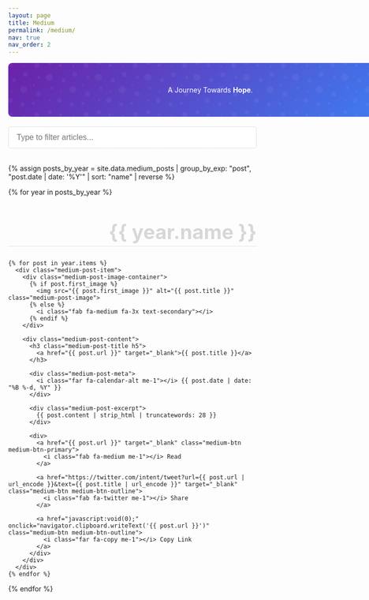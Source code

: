```yaml
---
layout: page
title: Medium
permalink: /medium/
nav: true
nav_order: 2
---
```


<!-- Bootstrap 5 CSS & Font Awesome -->
<link href="https://cdn.jsdelivr.net/npm/bootstrap@5.3.0-alpha1/dist/css/bootstrap.min.css" rel="stylesheet">
<link rel="stylesheet" href="https://cdnjs.cloudflare.com/ajax/libs/font-awesome/6.0.0/css/all.min.css">

<!-- Custom styling for Medium posts -->
<style>
  .post {
    width: 820px;
    margin: 0 auto;
  }

  nav > .container {
    width: 820px !important;
    margin: 0 auto;
  }

  .publications-container {
    max-width: 820px;
    margin: 0 auto;
  }
  .year-divider {
    position: relative;
    margin-top: 3rem;
    margin-bottom: 2rem;
    text-align: right;
    color: rgba(0, 0, 0, 0.15);
    font-size: 2.5rem;
    font-weight: bold;
  }
  .year-divider::after {
    content: "";
    position: absolute;
    bottom: -5px;
    left: 0;
    width: 100%;
    height: 1px;
    background-color: rgba(0, 0, 0, 0.1);
  }
  .medium-header {
    background: linear-gradient(135deg, #6b21a8 0%, #3b82f6 100%);
    padding: 2rem 0;
    margin-bottom: 2rem;
    border-radius: 0.5rem;
    color: white;
    width: 820px !important;
    margin: 0 auto;
    margin-bottom: 20px;
  }
  .medium-header-content {
    max-width: 820px;
    margin: 0 auto;
    position: relative;
    padding: 0 1rem;
    color: white !important;
  }
  .medium-header::before {
    content: "";
    position: absolute;
    top: 0;
    left: 0;
    width: 100%;
    height: 100%;
    background-image: url("data:image/svg+xml,%3Csvg width='100' height='100' viewBox='0 0 100 100' xmlns='http://www.w3.org/2000/svg'%3E%3Cpath d='M11 18c3.866 0 7-3.134 7-7s-3.134-7-7-7-7 3.134-7 7 3.134 7 7 7zm48 25c3.866 0 7-3.134 7-7s-3.134-7-7-7-7 3.134-7 7 3.134 7 7 7zm-43-7c1.657 0 3-1.343 3-3s-1.343-3-3-3-3 1.343-3 3 1.343 3 3 3zm63 31c1.657 0 3-1.343 3-3s-1.343-3-3-3-3 1.343-3 3 1.343 3 3 3zM34 90c1.657 0 3-1.343 3-3s-1.343-3-3-3-3 1.343-3 3 1.343 3 3 3zm56-76c1.657 0 3-1.343 3-3s-1.343-3-3-3-3 1.343-3 3 1.343 3 3 3zM12 86c2.21 0 4-1.79 4-4s-1.79-4-4-4-4 1.79-4 4 1.79 4 4 4zm28-65c2.21 0 4-1.79 4-4s-1.79-4-4-4-4 1.79-4 4 1.79 4 4 4zm23-11c2.76 0 5-2.24 5-5s-2.24-5-5-5-5 2.24-5 5 2.24 5 5 5zm-6 60c2.21 0 4-1.79 4-4s-1.79-4-4-4-4 1.79-4 4 1.79 4 4 4zm29 22c2.76 0 5-2.24 5-5s-2.24-5-5-5-5 2.24-5 5 2.24 5 5 5zM32 63c2.76 0 5-2.24 5-5s-2.24-5-5-5-5 2.24-5 5 2.24 5 5 5zm57-13c2.76 0 5-2.24 5-5s-2.24-5-5-5-5 2.24-5 5 2.24 5 5 5zm-9-21c1.105 0 2-.895 2-2s-.895-2-2-2-2 .895-2 2 .895 2 2 2zM60 91c1.105 0 2-.895 2-2s-.895-2-2-2-2 .895-2 2 .895 2 2 2zM35 41c1.105 0 2-.895 2-2s-.895-2-2-2-2 .895-2 2 .895 2 2 2zM12 60c1.105 0 2-.895 2-2s-.895-2-2-2-2 .895-2 2 .895 2 2 2z' fill='%23ffffff' fill-opacity='0.1' fill-rule='evenodd'/%3E%3C/svg%3E");
    border-radius: 0.5rem;
    opacity: 0.5;
  }
  .medium-post-item {
    margin-bottom: 2rem;
    display: flex;
    align-items: flex-start;
  }
  .medium-post-image-container {
    width: 150px;
    height: 150px;
    overflow: hidden;
    margin-right: 1.5rem;
    flex-shrink: 0;
    background-color: #f8f9fa;
    border-radius: 0.25rem;
    display: flex;
    align-items: center;
    justify-content: center;
  }
  .medium-post-image {
    width: 100%;
    height: 100%;
    object-fit: cover;
  }
  .medium-post-content {
    flex-grow: 1;
  }
  .medium-post-title {
    margin-bottom: 0.5rem;
    font-weight: 600;
  }
  .medium-post-title a {
    color: #212529;
    text-decoration: none;
  }
  .medium-post-title a:hover {
    color: #0d6efd;
    text-decoration: none !important;
  }
  .medium-post-meta {
    font-size: 0.85rem;
    color: #6c757d;
    margin-bottom: 0.75rem;
  }
  .medium-post-excerpt {
    margin-bottom: 0.75rem;
    overflow: hidden;
    display: -webkit-box;
    -webkit-line-clamp: 3;
    -webkit-box-orient: vertical;
  }
  .medium-btn {
    padding: 0.25rem 0.5rem;
    font-size: 0.875rem;
    display: inline-flex;
    align-items: center;
    justify-content: center;
    border-radius: 0.25rem;
    margin-right: 0.5rem;
    margin-bottom: 0.5rem;
    text-decoration: none;
  }
  .medium-btn-outline {
    border: 1px solid #dee2e6;
    color: #495057;
    text-decoration: none;
  }
  .medium-btn-outline:hover {
    background-color: #f8f9fa;
    color: #212529;
    text-decoration: none !important;
  }
  .medium-btn-primary {
    background-color: #b788de;
    color: white;
    text-decoration: none !important;
  }
  .medium-btn-primary:hover {
    background-color: #a357de;
    color: white;
    text-decoration: none !important;
  }

  .medium-post-item > a {
    text-decoration: none;
  }

  .search-container {
    max-width: 820px;
    margin: 0 auto 2rem auto;
  }
  .search-box {
    width: 100%;
    padding: 0.75rem 1rem;
    border: 1px solid #dee2e6;
    border-radius: 0.25rem;
    font-size: 1rem;
  }
  #back-to-top {
    position: fixed;
    bottom: 20px;
    right: 20px;
    display: none;
    z-index: 999;
  }
  @media (max-width: 767.98px) {
    .medium-post-item {
      flex-direction: column;
    }
    .medium-post-image-container {
      width: 100%;
      height: 200px;
      margin-right: 0;
      margin-bottom: 1rem;
    }
  }
</style>

<div class="medium-header position-relative">
  <div class="medium-header-content">
    <p class="lead mb-0" style="color: white; text-align: center">A Journey Towards <b>Hope</b>. </p>
  </div>
</div>

<div class="search-container px-3">
  <input type="text" class="search-box" id="medium-search" placeholder="Type to filter articles...">
</div>

<div class="publications-container px-3">
  {% assign posts_by_year = site.data.medium_posts | group_by_exp: "post", "post.date | date: '%Y'" | sort: "name" | reverse %}
  
  {% for year in posts_by_year %}
    <div class="year-divider">{{ year.name }}</div>
    
    {% for post in year.items %}
      <div class="medium-post-item">
        <div class="medium-post-image-container">
          {% if post.first_image %}
            <img src="{{ post.first_image }}" alt="{{ post.title }}" class="medium-post-image">
          {% else %}
            <i class="fab fa-medium fa-3x text-secondary"></i>
          {% endif %}
        </div>
        
        <div class="medium-post-content">
          <h3 class="medium-post-title h5">
            <a href="{{ post.url }}" target="_blank">{{ post.title }}</a>
          </h3>
          
          <div class="medium-post-meta">
            <i class="far fa-calendar-alt me-1"></i> {{ post.date | date: "%B %-d, %Y" }}
          </div>
          
          <div class="medium-post-excerpt">
            {{ post.content | strip_html | truncatewords: 28 }}
          </div>
          
          <div>
            <a href="{{ post.url }}" target="_blank" class="medium-btn medium-btn-primary">
              <i class="fab fa-medium me-1"></i> Read
            </a>
            
            <a href="https://twitter.com/intent/tweet?url={{ post.url | url_encode }}&text={{ post.title | url_encode }}" target="_blank" class="medium-btn medium-btn-outline">
              <i class="fab fa-twitter me-1"></i> Share
            </a>
            
            <a href="javascript:void(0);" onclick="navigator.clipboard.writeText('{{ post.url }}')" class="medium-btn medium-btn-outline">
              <i class="far fa-copy me-1"></i> Copy Link
            </a>
          </div>
        </div>
      </div>
    {% endfor %}
  {% endfor %}
</div>


<!-- JavaScript for search functionality and back to top button -->
<script>
  document.addEventListener("DOMContentLoaded", function() {
    // Search functionality
    const searchBox = document.getElementById('medium-search');
    const postItems = document.querySelectorAll('.medium-post-item');
    
    searchBox.addEventListener('keyup', function() {
      const searchTerm = this.value.toLowerCase();
      
      postItems.forEach(item => {
        const title = item.querySelector('.medium-post-title').textContent.toLowerCase();
        const content = item.querySelector('.medium-post-excerpt').textContent.toLowerCase();
        
        if (title.includes(searchTerm) || content.includes(searchTerm)) {
          item.style.display = '';
        } else {
          item.style.display = 'none';
        }
      });
    });
    
    // Back to top button
    const backToTopButton = document.getElementById('back-to-top');
    
    window.addEventListener('scroll', function() {
      if (window.pageYOffset > 300) {
        backToTopButton.style.display = 'block';
      } else {
        backToTopButton.style.display = 'none';
      }
    });
    
    backToTopButton.addEventListener('click', function() {
      window.scrollTo({
        top: 0,
        behavior: 'smooth'
      });
    });
  });
</script>

<!-- Bootstrap JS -->
<script src="https://cdn.jsdelivr.net/npm/bootstrap@5.3.0-alpha1/dist/js/bootstrap.bundle.min.js"></script>